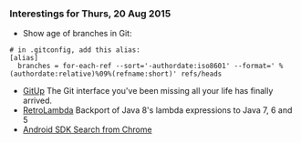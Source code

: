 ### Interestings for Thurs, 20 Aug 2015

- Show age of branches in Git:

```
# in .gitconfig, add this alias:
[alias]
  branches = for-each-ref --sort='-authordate:iso8601' --format=' %(authordate:relative)%09%(refname:short)' refs/heads 
```
* [GitUp](http://gitup.co/) The Git interface you've been missing
all your life has finally arrived.
* [RetroLambda](https://github.com/orfjackal/retrolambda) Backport of Java 8's lambda expressions to Java 7, 6 and 5
* [Android SDK Search from Chrome](https://chrome.google.com/webstore/detail/android-sdk-search/hgcbffeicehlpmgmnhnkjbjoldkfhoin?hl=en)
